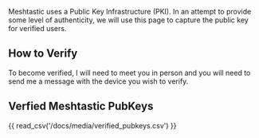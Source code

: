 Meshtastic uses a Public Key Infrastructure (PKI). In an attempt to provide some level of authenticity, we will use this page to capture the public key for verified users. 

## How to Verify
To become verified, I will need to meet you in person and you will need to send me a message with the device you wish to verify. 

## Verfied Meshtastic PubKeys

{{ read_csv('/docs/media/verified_pubkeys.csv') }}
